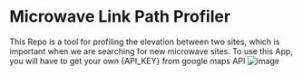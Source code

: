 # Microwave Link Path Profiler
This Repo is a tool for profiling the elevation between two sites, which is important when we are searching for new microwave sites.
To use this App, you will have to get your own {API_KEY} from google maps API
![image](https://user-images.githubusercontent.com/62415378/215261334-f3b3044a-29d7-4d06-868c-1225f8bef34e.png)

